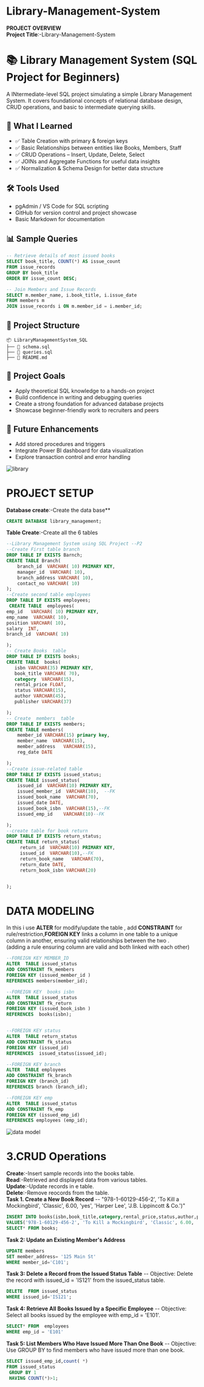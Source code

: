 # Library-Management-System
**PROJECT OVERVIEW**<BR>
**Project Title**:-Library-Management-System
# 📚 Library Management System (SQL Project for Beginners)

A INtermediate-level SQL project simulating a simple Library Management System. It covers foundational concepts of relational database design, CRUD operations, and basic to intermediate querying skills.

## 🧠 What I Learned
- ✅ Table Creation with primary & foreign keys  
- ✅ Basic Relationships between entities like Books, Members, Staff  
- ✅ CRUD Operations – Insert, Update, Delete, Select  
- ✅ JOINs and Aggregate Functions for useful data insights  
- ✅ Normalization & Schema Design for better data structure

## 🛠 Tools Used
- pgAdmin / VS Code for SQL scripting  
- GitHub for version control and project showcase  
- Basic Markdown for documentation

## 📊 Sample Queries
```sql
-- Retrieve details of most issued books
SELECT book_title, COUNT(*) AS issue_count
FROM issue_records
GROUP BY book_title
ORDER BY issue_count DESC;

-- Join Members and Issue Records
SELECT m.member_name, i.book_title, i.issue_date
FROM members m
JOIN issue_records i ON m.member_id = i.member_id;
```

## 📁 Project Structure
```
📦 LibraryManagementSystem_SQL
├── 📜 schema.sql
├── 📜 queries.sql
├── 📜 README.md
```

## 🚀 Project Goals
- Apply theoretical SQL knowledge to a hands-on project  
- Build confidence in writing and debugging queries  
- Create a strong foundation for advanced database projects  
- Showcase beginner-friendly work to recruiters and peers

## 📌 Future Enhancements
- Add stored procedures and triggers  
- Integrate Power BI dashboard for data visualization  
- Explore transaction control and error handling


![library](https://github.com/AshaKumari34/Library-Management-System/blob/main/Library%20img.png)
# PROJECT SETUP
**Database create**:-Create the data base**
 ```sql
CREATE DATABASE library_management;
```
**Table Create**:-Create all the 6 tables
```sql
--Library Management System using SQL Project --P2
--Create First table branch
DROP TABLE IF EXISTS Barnch;
CREATE TABLE Branch(
    branch_id  VARCHAR( 10) PRIMARY KEY,
	manager_id  VARCHAR( 10),
	branch_address VARCHAR( 10),
	contact_no VARCHAR( 10)
); 
--Create second table employees 
DROP TABLE IF EXISTS employees;
 CREATE TABLE  employees(
emp_id	 VARCHAR( 10) PRIMARY KEY, 
emp_name  VARCHAR( 10),	
position VARCHAR( 10),	
salary	INT,
branch_id  VARCHAR( 10)

);
-- Create Books  table 
DROP TABLE IF EXISTS books;
CREATE TABLE  books(
   isbn VARCHAR(35) PRIMARY KEY,	
   book_title VARCHAR( 70),	
   category	 VARCHAR(15),
   rental_price FLOAT,
   status VARCHAR(15),
   author VARCHAR(45),
   publisher VARCHAR(37)

);
-- Create  members  table
DROP TABLE IF EXISTS members;
CREATE TABLE members(
    member_id VARCHAR(15) primary key,
	member_name	 VARCHAR(15),
	member_address	 VARCHAR(15),
	reg_date DATE

);
--Create issue-related table
DROP TABLE IF EXISTS issued_status;
CREATE TABLE issued_status(
    issued_id  VARCHAR(10) PRIMARY KEY,
	issued_member_id  VARCHAR(10),	--FK
	issued_book_name  VARCHAR(70),
	issued_date DATE,
	issued_book_isbn  VARCHAR(15),--FK
	issued_emp_id	 VARCHAR(10)--FK

);
--create table for book return
DROP TABLE IF EXISTS return_status;
CREATE TABLE return_status(
     return_id	VARCHAR(10) PRIMARY KEY,
	 issued_id	VARCHAR(10),--FK
	 return_book_name	VARCHAR(70),
	 return_date DATE,	
	 return_book_isbn VARCHAR(20)	


);
```
# DATA MODELING
In this i use **ALTER** for modify/update the table , add  **CONSTRAINT** for rule/restriction,**FOREIGN KEY**  links a column in one table to a unique column in another, ensuring valid relationships between the two .<br>
(adding a rule  ensuring column are valid and both linked with each other)
```sql
--FOREIGN KEY MEMBER_ID
ALTER  TABLE issued_status
ADD CONSTRAINT fk_members
FOREIGN KEY (issued_member_id ) 
REFERENCES members(member_id);

--FOREIGN KEY  books isbn
ALTER  TABLE issued_status
ADD CONSTRAINT fk_return
FOREIGN KEY (issued_book_isbn )
REFERENCES  books(isbn);


--FOREIGN KEY status
ALTER  TABLE return_status
ADD CONSTRAINT fk_status
FOREIGN KEY (issued_id)
REFERENCES  issued_status(issued_id);

--FOREIGN KEY branch
ALTER  TABLE employees
ADD CONSTRAINT fk_branch
FOREIGN KEY (branch_id)
REFERENCES branch (branch_id);

--FOREIGN KEY emp
ALTER  TABLE issued_status
ADD CONSTRAINT fk_emp
FOREIGN KEY (issued_emp_id)
REFERENCES employees (emp_id);

```
![data model](https://github.com/AshaKumari34/Library-Management-System/blob/main/ERD%20img.png) 
# 3.CRUD Operations
**Create**:-Insert sample records into the books table.<br>
**Read**:-Retrieved and displayed data from various tables.<br>
**Update**:-Update records in e table.<br>
**Delete**:-Remove reocords from the table.<br>
**Task 1. Create a New Book Record** -- "978-1-60129-456-2', 'To Kill a Mockingbird', 'Classic', 6.00, 'yes', 'Harper Lee', 'J.B. Lippincott & Co.')"
```sql
INSERT INTO books(isbn,book_title,category,rental_price,status,author,publisher)
VALUES('978-1-60129-456-2', 'To Kill a Mockingbird', 'Classic', 6.00, 'yes', 'Harper Lee', 'J.B. Lippincott & Co.');
SELECT* FROM books;
```
**Task 2: Update an Existing Member's Address**
```sql
UPDATE members
SET member_address= '125 Main St'
WHERE member_id='C101';
```
**Task 3: Delete a Record from the Issued Status Table** -- Objective: Delete the record with issued_id = 'IS121' from the issued_status table.
```sql
DELETE  FROM issued_status 
WHERE issued_id='IS121';
```
**Task 4: Retrieve All Books Issued by a Specific Employee** -- Objective: Select all books issued by the employee with emp_id = 'E101'.
```sql
SELECT* FROM  employees
WHERE emp_id = 'E101'
```
**Task 5: List Members Who Have Issued More Than One Book** -- Objective: Use GROUP BY to find members who have issued more than one book.
```SQL
SELECT issued_emp_id,count( *) 
FROM issued_status
 GROUP BY 1
 HAVING COUNT(*)>1;
```












